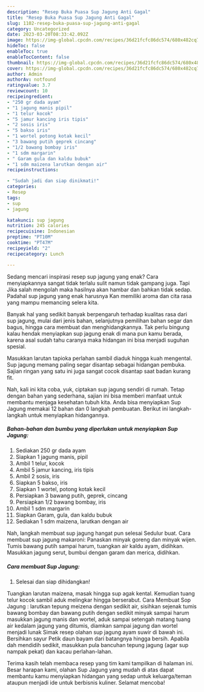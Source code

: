 ```yaml
---
description: "Resep Buka Puasa Sup Jagung Anti Gagal"
title: "Resep Buka Puasa Sup Jagung Anti Gagal"
slug: 1102-resep-buka-puasa-sup-jagung-anti-gagal
category: Uncategorized
date: 2023-03-20T08:33:42.092Z
image: https://img-global.cpcdn.com/recipes/36d21fcfc86dc574/680x482cq70/sup-jagung-foto-resep-utama.jpg
hideToc: false
enableToc: true
enableTocContent: false
thumbnail: https://img-global.cpcdn.com/recipes/36d21fcfc86dc574/680x482cq70/sup-jagung-foto-resep-utama.jpg
cover: https://img-global.cpcdn.com/recipes/36d21fcfc86dc574/680x482cq70/sup-jagung-foto-resep-utama.jpg
author: Admin
authorAv: notfound
ratingvalue: 3.7
reviewcount: 10
recipeingredient:
- "250 gr dada ayam"
- "1 jagung manis pipil"
- "1 telur kocok"
- "5 jamur kancing iris tipis"
- "2 sosis iris"
- "5 bakso iris"
- "1 wortel potong kotak kecil"
- "3 bawang putih geprek cincang"
- "1/2 bawang bombay iris"
- "1 sdm margarin"
- " Garam gula dan kaldu bubuk"
- "1 sdm maizena larutkan dengan air"
recipeinstructions:

- "Sudah jadi dan siap dinikmati!"
categories:
- Resep
tags:
- sup
- jagung

katakunci: sup jagung 
nutrition: 245 calories
recipecuisine: Indonesian
preptime: "PT10M"
cooktime: "PT47M"
recipeyield: "2"
recipecategory: Lunch

---
```



Sedang mencari inspirasi resep sup jagung yang enak? Cara menyiapkannya sangat tidak terlalu sulit namun tidak gampang juga. Tapi Jika salah mengolah maka hasilnya akan hambar dan bahkan tidak sedap. Padahal sup jagung yang enak harusnya Kan memiliki aroma dan cita rasa yang mampu memancing selera kita.


Banyak hal yang sedikit banyak berpengaruh terhadap kualitas rasa dari sup jagung, mulai dari jenis bahan, selanjutnya pemilihan bahan segar dan bagus, hingga cara membuat dan menghidangkannya. Tak perlu bingung kalau hendak menyiapkan sup jagung enak di mana pun kamu berada, karena asal sudah tahu caranya maka hidangan ini bisa menjadi suguhan spesial.

Masukkan larutan tapioka perlahan sambil diaduk hingga kuah mengental. Sup jagung memang paling segar disantap sebagai hidangan pembuka. Sajian ringan yang satu ini juga sangat cocok disantap saat badan kurang fit.


Nah, kali ini kita coba, yuk, ciptakan sup jagung sendiri di rumah. Tetap dengan bahan yang sederhana, sajian ini bisa memberi manfaat untuk membantu menjaga kesehatan tubuh kita. Anda bisa menyiapkan Sup Jagung memakai 12 bahan dan 0 langkah pembuatan. Berikut ini langkah-langkah untuk menyiapkan hidangannya.

<!--inarticleads1-->

##### Bahan-bahan dan bumbu yang diperlukan untuk menyiapkan Sup Jagung:

1. Sediakan 250 gr dada ayam
1. Siapkan 1 jagung manis, pipil
1. Ambil 1 telur, kocok
1. Ambil 5 jamur kancing, iris tipis
1. Ambil 2 sosis, iris
1. Siapkan 5 bakso, iris
1. Siapkan 1 wortel, potong kotak kecil
1. Persiapkan 3 bawang putih, geprek, cincang
1. Persiapkan 1/2 bawang bombay, iris
1. Ambil 1 sdm margarin
1. Siapkan  Garam, gula, dan kaldu bubuk
1. Sediakan 1 sdm maizena, larutkan dengan air


Nah, langkah membuat sup jagung hangat pun selesai Sedulur buat. Cara membuat sup jagung makaroni: Panaskan minyak goreng dan minyak wijen. Tumis bawang putih sampai harum, tuangkan air kaldu ayam, didihkan. Masukkan jagung serut, bumbui dengan garam dan merica, didihkan. 

<!--inarticleads2-->

##### Cara membuat Sup Jagung:


1. Selesai dan siap dihidangkan!

Tuangkan larutan maizena, masak hingga sup agak kental. Kemudian tuang telur kocok sambil aduk melingkar hingga berserabut. Cara Membuat Sop Jagung : larutkan tepung meizena dengan sedikit air, sisihkan sejenak tumis bawang bombay dan bawang putih dengan sedikit minyak sampai harum masukkan jagung manis dan wortel, aduk sampai setengah matang tuang air kedalam jagung yang ditumis, diamkan sampai jagung dan wortel menjadi lunak Simak resep olahan sup jagung ayam suwir di bawah ini. Bersihkan sayur Petik daun bayam dari batangnya hingga bersih. Apabila dah mendidih sedikit, masukkan pula bancuhan tepung jagung (agar sup nampak pekat) dan kacau perlahan-lahan. 

Terima kasih telah membaca resep yang tim kami tampilkan di halaman ini. Besar harapan kami, olahan Sup Jagung yang mudah di atas dapat membantu kamu menyiapkan hidangan yang sedap untuk keluarga/teman ataupun menjadi ide untuk berbisnis kuliner. Selamat mencoba!
